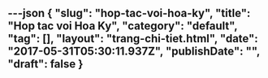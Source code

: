 ---json
{
    "slug": "hop-tac-voi-hoa-ky",
    "title": "Hop tac voi Hoa Ky",
    "category": "default",
    "tag": [],
    "layout": "trang-chi-tiet.html",
    "date": "2017-05-31T05:30:11.937Z",
    "publishDate": "",
    "draft": false
}
---

